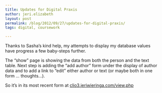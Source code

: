 ```yaml
---
title: Updates for Digital Praxis
author: jeri.elizabeth
layout: post
permalink: /blog/2012/09/27/updates-for-digital-praxis/
tags: digital, coursework

---
```

Thanks to Sasha&#8217;s kind help, my attempts to display my database values have progress a few baby-steps further.

The &#8220;show&#8221; page is showing the data from both the person and the text table. Next step is adding the &#8220;add author&#8221; form under the display of author data and to add a link to &#8220;edit&#8221; either author or text (or maybe both in one form &#8230; thoughts&#8230;).

So it&#8217;s in its most recent form at [clio3.jeriwieringa.com/view.php][1]

 [1]: http://clio3.jeriwieringa.com/view.php